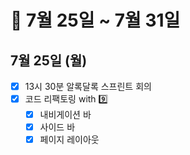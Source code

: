 # 🐯 7월 25일 ~ 7월 31일

## 7월 25일 (월)

- [x] 13시 30분 알록달록 스프린트 회의
- [x] 코드 리팩토링 with 9️⃣
  - [x] 내비게이션 바
  - [x] 사이드 바
  - [x] 페이지 레이아웃
